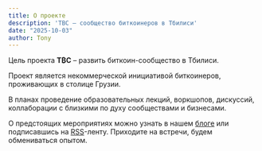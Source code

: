 ```yaml
---
title: О проекте
description: 'TBC – сообщество биткоинеров в Тбилиси'
date: "2025-10-03"
author: Tony
---
```


Цель проекта **T₿C** – развить биткоин-сообщество в Тбилиси.

Проект является некоммерческой инициативой биткоинеров, проживающих в столице Грузии.

В планах проведение образовательных лекций, воркшопов, дискуссий, коллаборации с близкими по духу сообществами и бизнесами.

О предстоящих мероприятиях можно узнать в нашем [блоге](/posts) или подписавшись на [RSS](/tbmc/index.xml)-ленту. Приходите на встречи, будем обмениваться опытом. 